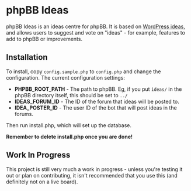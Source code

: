# phpBB Ideas #

phpBB Ideas is an ideas centre for phpBB. It is based on [WordPress ideas](http://wordpress.org/extend/ideas/), and allows users to suggest and vote on "ideas" - for example, features to add to phpBB or improvements.

## Installation ##

To install, copy `config.sample.php` to `config.php` and change the configuration. The current configuration settings:

- **PHPBB_ROOT_PATH** - The path to phpBB. Eg, if you put `ideas/` in the phpBB directory itself, this should be set to `../`
- **IDEAS_FORUM_ID** - The ID of the forum that ideas will be posted to.
- **IDEA_POSTER_ID** - The user ID of the bot that will post ideas in the forums.

Then run install.php, which will set up the database.

**Remember to delete install.php once you are done!**

## Work In Progress ##

This project is still very much a work in progress - unless you're testing it out or plan on contributing, it isn't recommended that you use this (and definitely not on a live board).
